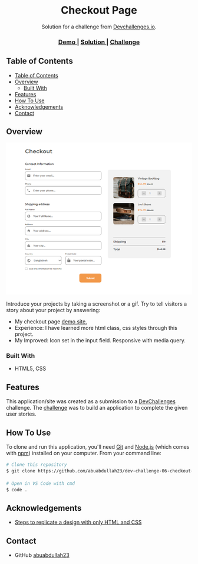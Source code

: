<!-- Please update value in the {}  -->

<h1 align="center">Checkout Page</h1>

<div align="center">
   Solution for a challenge from  <a href="http://devchallenges.io" target="_blank">Devchallenges.io</a>.
</div>

<div align="center">
  <h3>
    <a href="https://abuabdullah23.github.io/dev-challenge-06-checkout-page/">
      Demo
    </a>
    <span> | </span>
    <a href="https://github.com/abuabdullah23/dev-challenge-06-checkout-page">
      Solution
    </a>
    <span> | </span>
    <a href="https://devchallenges.io/challenges/0J1NxxGhOUYVqihwegfO">
      Challenge
    </a>
  </h3>
</div>

<!-- TABLE OF CONTENTS -->

## Table of Contents

- [Table of Contents](#table-of-contents)
- [Overview](#overview)
  - [Built With](#built-with)
- [Features](#features)
- [How To Use](#how-to-use)
- [Acknowledgements](#acknowledgements)
- [Contact](#contact)

<!-- OVERVIEW -->

## Overview

![screenshot](./images/demo/checkout-page.PNG)

Introduce your projects by taking a screenshot or a gif. Try to tell visitors a story about your project by answering:

- My checkout page <a href="https://abuabdullah23.github.io/dev-challenge-06-checkout-page/">
       demo site.
    </a>
- Experience: I have learned more html class, css styles through this project. 
- My Improved: Icon set in the input field. Responsive with media query.

### Built With

<!-- This section should list any major frameworks that you built your project using. Here are a few examples.-->

- HTML5, CSS

## Features

<!-- List the features of your application or follow the template. Don't share the figma file here :) -->

This application/site was created as a submission to a [DevChallenges](https://devchallenges.io/challenges) challenge. The [challenge](https://devchallenges.io/challenges/0J1NxxGhOUYVqihwegfO) was to build an application to complete the given user stories.


## How To Use

To clone and run this application, you'll need [Git](https://git-scm.com) and [Node.js](https://nodejs.org/en/download/) (which comes with [npm](http://npmjs.com)) installed on your computer. From your command line:

```bash
# Clone this repository
$ git clone https://github.com/abuabdullah23/dev-challenge-06-checkout-page.git

# Open in VS Code with cmd
$ code .
```

## Acknowledgements

<!-- This section should list any articles or add-ons/plugins that helps you to complete the project. This is optional but it will help you in the future. For exmpale -->

- [Steps to replicate a design with only HTML and CSS](https://devchallenges-blogs.web.app/how-to-replicate-design/)

## Contact

- GitHub [abuabdullah23](https://github.com/abuabdullah23/)


